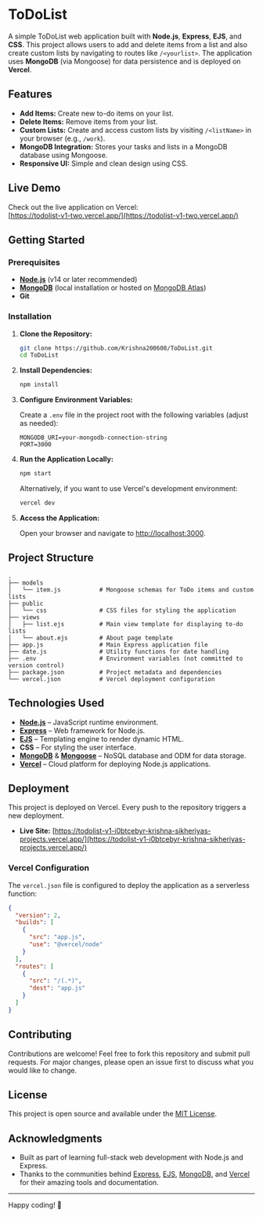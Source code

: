 # ToDoList

A simple ToDoList web application built with **Node.js**, **Express**, **EJS**, and **CSS**. This project allows users to add and delete items from a list and also create custom lists by navigating to routes like `/<yourlist>`. The application uses **MongoDB** (via Mongoose) for data persistence and is deployed on **Vercel**.

## Features

- **Add Items:** Create new to-do items on your list.
- **Delete Items:** Remove items from your list.
- **Custom Lists:** Create and access custom lists by visiting `/<listName>` in your browser (e.g., `/work`).
- **MongoDB Integration:** Stores your tasks and lists in a MongoDB database using Mongoose.
- **Responsive UI:** Simple and clean design using CSS.

## Live Demo

Check out the live application on Vercel:  
[https://todolist-v1-two.vercel.app/](https://todolist-v1-two.vercel.app/)

## Getting Started

### Prerequisites

- **[Node.js](https://nodejs.org/)** (v14 or later recommended)
- **[MongoDB](https://www.mongodb.com/)** (local installation or hosted on [MongoDB Atlas](https://www.mongodb.com/cloud/atlas))
- **Git**

### Installation

1. **Clone the Repository:**

   ```bash
   git clone https://github.com/Krishna200608/ToDoList.git
   cd ToDoList
   ```

2. **Install Dependencies:**

   ```bash
   npm install
   ```

3. **Configure Environment Variables:**

   Create a `.env` file in the project root with the following variables (adjust as needed):

   ```env
   MONGODB_URI=your-mongodb-connection-string
   PORT=3000
   ```

4. **Run the Application Locally:**

   ```bash
   npm start
   ```

   Alternatively, if you want to use Vercel's development environment:

   ```bash
   vercel dev
   ```

5. **Access the Application:**

   Open your browser and navigate to [http://localhost:3000](http://localhost:3000).

## Project Structure

```
.
├── models
│   └── item.js           # Mongoose schemas for ToDo items and custom lists
├── public
│   └── css               # CSS files for styling the application
├── views
│   ├── list.ejs          # Main view template for displaying to-do lists
│   └── about.ejs         # About page template
├── app.js                # Main Express application file
├── date.js               # Utility functions for date handling
├── .env                  # Environment variables (not committed to version control)
├── package.json          # Project metadata and dependencies
└── vercel.json           # Vercel deployment configuration
```

## Technologies Used

- **[Node.js](https://nodejs.org/)** – JavaScript runtime environment.
- **[Express](https://expressjs.com/)** – Web framework for Node.js.
- **[EJS](https://ejs.co/)** – Templating engine to render dynamic HTML.
- **CSS** – For styling the user interface.
- **[MongoDB](https://www.mongodb.com/)** & **[Mongoose](https://mongoosejs.com/)** – NoSQL database and ODM for data storage.
- **[Vercel](https://vercel.com/)** – Cloud platform for deploying Node.js applications.

## Deployment

This project is deployed on Vercel. Every push to the repository triggers a new deployment.

- **Live Site:** [https://todolist-v1-i0btcebyr-krishna-sikheriyas-projects.vercel.app/](https://todolist-v1-i0btcebyr-krishna-sikheriyas-projects.vercel.app/)

### Vercel Configuration

The `vercel.json` file is configured to deploy the application as a serverless function:

```json
{
  "version": 2,
  "builds": [
    {
      "src": "app.js",
      "use": "@vercel/node"
    }
  ],
  "routes": [
    {
      "src": "/(.*)",
      "dest": "app.js"
    }
  ]
}
```

## Contributing

Contributions are welcome! Feel free to fork this repository and submit pull requests. For major changes, please open an issue first to discuss what you would like to change.

## License

This project is open source and available under the [MIT License](LICENSE).

## Acknowledgments

- Built as part of learning full-stack web development with Node.js and Express.
- Thanks to the communities behind [Express](https://expressjs.com/), [EJS](https://ejs.co/), [MongoDB](https://www.mongodb.com/), and [Vercel](https://vercel.com/) for their amazing tools and documentation.

---

Happy coding! 🚀

